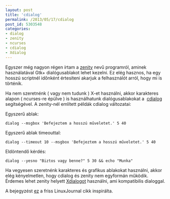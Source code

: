 ```yaml
---
layout: post
title: 'cdialog'
permalink: /2013/05/17/cdialog
post_id: 5303548
categories: 
- dialog
- zenity
- ncurses
- cdialog
- Xdialog
---
```


Egyszer még nagyon régen írtam a 
[zenity](/2010/08/13/zenity) nevű programról, aminek használatával Gtk+ dialógusablakot lehet kezelni. Ez elég hasznos, ha egy hosszú scriptnél időnként értesíteni akarjuk a felhasználót arról, hogy mi is történik.

Ha nem szeretnénk ( vagy nem tudunk ) X-et használni, akkor karakteres alapon ( ncurses-re épülve ) is használhatunk dialógusablakokat a 
[cdialog](http://invisible-island.net/dialog/) segítségével. A zenity-nél említett példák cdialog változatai:

Egyszerű ablak:

```
dialog --msgbox 'Befejeztem a hosszú műveletet.' 5 40
```

Egyszerű ablak timeouttal:

```
dialog --timeout 10 --msgbox 'Befejeztem a hosszú műveletet.' 5 40
```

Eldöntendő kérdés:

```
dialog --yesno "Biztos vagy benne?" 5 30 && echo "Munka"
```

Ha vegyesen szeretnénk karakteres és grafikus ablakokat használni, akkor elég kényelmetlen, hogy cdialog és zenity nem egyformán működik. Érdemes lehet zenity helyett 
[Xdialogot](http://xdialog.free.fr/) használni, ami kompatibilis dialoggal.

A bejegyzést 
[ez](http://www.linuxjournal.com/article/2807) a friss LinuxJournal cikk inspirálta.